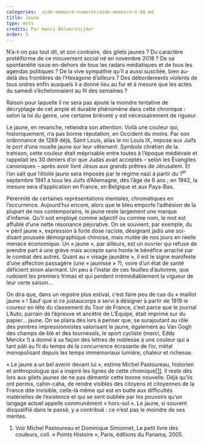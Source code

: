 ```yaml
---
categories: _aide-memoire-numeros/aide-memoire-n-88.md
title: Jaune
type: mots
credits: Par Henri Deleersnijder
order: 5
---
```

N’a-t-on pas tout dit, et son contraire, des gilets jaunes ? Du caractère protéiforme de ce mouvement social né en novembre 2018 ? De sa spontanéité issue en-dehors de tous les radars médiatiques et de tous les agendas politiques ? De la vive sympathie qu’il a aussi suscitée, bien au-delà des frontières de l’Hexagone d’ailleurs ? Des débordements violents de tous ordres enfin auxquels il a donné lieu au fur et à mesure que les actes du samedi s’échelonnaient au fil des semaines ?

Raison pour laquelle il ne sera pas ajouté la moindre tentative de décryptage de cet ample et durable phénomène dans cette chronique : selon la loi du genre, une certaine brièveté y est nécessairement de rigueur. 

Le jaune, en revanche, retiendra son attention. Voilà une couleur qui, historiquement, n’a pas bonne réputation, en Occident du moins. Par son ordonnance de 1269 déjà, Saint Louis, alias le roi Louis IX, impose aux Juifs le port d’une rouelle jaune sur leur vêtement. Symbole chrétien de la trahison, cette couleur était méprisable entre toutes à l’époque médiévale et rappelait les 30 deniers d’or que Judas avait acceptés – selon les Évangiles canoniques – après avoir livré Jésus aux grands prêtres de Jérusalem. Et l’on sait que l’étoile jaune sera imposée par le régime nazi à partir du 1<sup>er</sup> septembre 1941 à tous les Juifs d’Allemagne, dès l’âge de 6 ans ; en 1942, la mesure sera d’application en France, en Belgique et aux Pays-Bas. 

Pérennité de certaines représentations mentales, chromatiques en l’occurrence. Aujourd’hui encore, alors que le bleu emporte l’adhésion de la plupart de nos contemporains, le jaune reste largement une marque d’infamie. Qu’il soit employé comme adjectif ou comme nom, le mot est affublé d’une nette résonance péjorative. On se souvient, par exemple, du « péril jaune », expression à forte dose raciste, désignant jadis une soi-disant poussée démographique chinoise, mais mutée de nos jours en réelle menace économique. Un « jaune », par ailleurs, est un ouvrier qui refuse de prendre part à une grève mais accepte sans honte le bénéfice arraché par le combat des autres. Quant au « visage jaunâtre », il est le signe manifeste d’une affection passagère (une « jaunisse » ?), voire d’un état de santé déficient sinon alarmant. Un peu à l’instar de ces feuilles d’automne, que rudoient les premiers frimas et qui perdent irrémédiablement la vigueur de leur verte saison... 

On dira que, dans un registre plus estival, c’est faire peu de cas du « maillot jaune » ! Sauf que si ce justaucorps a servi à désigner à partir de 1919 le coureur en tête du classement du Tour de France, c’est parce que le journal L’Auto, parrain de l’épreuve et ancêtre de L’Équipe, était imprimé sur du papier... jaune. On se plaira dès lors à penser que, se surajoutant au rôle des peintres impressionnistes valorisant le jaune, également au Van Gogh des champs de blé et des tournesols, le sport cycliste (merci, Eddy Merckx !) a donné à sa façon des lettres de noblesse à une couleur qui a tant pâti au fil du temps de la concurrence écrasante de l’or, métal monopolisant depuis les temps immémoriaux lumière, chaleur et richesse.

« Le jaune a un bel avenir devant lui », estime Michel Pastoureau, historien et anthropologue qui a inspiré les lignes de cette chronique[[1]](#footnote-1). Il reste dès lors aux gilets jaunes de ne pas démentir cette bonne nouvelle. Déjà qu’ils ont permis, cahin-caha, de rendre visibles des citoyens et citoyennes de la France dite invisible, celle-là même qui est en butte aux difficultés matérielles de l’existence et qui se sent oubliée par les pouvoirs qu’un langage actuel appelle communément « hors-sol ». Le jaune, si souvent disqualifié dans le passé, y a contribué : ce n’est pas le moindre de ses mérites.

1. Voir Michel Pastoureau et Dominique Simonnet, Le petit livre des couleurs, coll. « Points Histoire », Paris, éditions du Panama, 2005.
